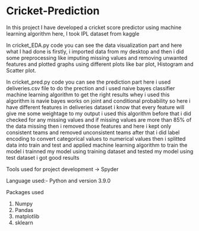 # Cricket-Prediction
In this project I have developed a cricket score predictor using machine learning algorithm here, I took IPL dataset from kaggle

In cricket_EDA.py code you can see the data visualization part and here what I had done is firstly, i imported data from my desktop and then i did some preprocessing like
imputing missing values and removing unwanted features and plotted graphs using different plots like bar plot, Histogram and Scatter plot.

In cricket_pred.py code you can see the prediction part here i used deliveries.csv file to do the prection and i used naive bayes classifier machine learning algorithm
to get the right results
whey i used this algorithm is navie bayes works on joint and conditional probability so here i have different features in deliveries dataset i know that every feature
will give me some weightage to my output i used this algorithm
before that i did checked for any missing values and if missing values are more than 85% of the data missing then i removed those features and here i kept only consistent teams
and removed unconsistent teams after that i did label encoding to convert categorical values to numerical values then i splitted data into train and test and applied
machine learning algorithm to train the model i trainned my model using training dataset and tested my model using test dataset i got good results

Tools used for project development
-> Spyder 

Language used:- Python and version 3.9.0

Packages used
1. Numpy
2. Pandas
3. matplotlib
4. sklearn
